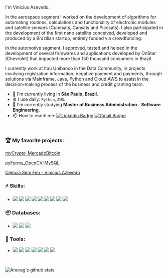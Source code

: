 I'm Vinícius Azevedo.

In the aerospace segment I worked on the development of algorithms for automating routines, calculations and functionality of electronic modules and satellite sensors (Cubesats, Cansats and Picosats). I also participated in the development of the first nano satellite conceived, developed and produced by a Brazilian startup, entirely funded via crowdfunding.

In the automotive segment, I approved, tested and helped in the development of several firmwares and applications developed by OnStar (Chevrolet) that impacted more than 150 thousand consumers in Brazil.

I currently work at Itaú Unibanco in the Data Community, in projects involving registration information, negative payment and payments, through solutions via Mainframe, Java, Python and Cloud AWS to assist in the decision-making process of the business and credit granting team.

- 📍  I'm currently living in **São Paulo, Brazil**.
- ⚙️ I use daily: `Python`, `AWS`.
- 🌱 I'm currently studying **Master of Business Administration - Software Engineering**.
- 📫 How to reach me:
[![Linkedin Badge](https://img.shields.io/badge/-LinkedIn-blue?style=flat-square&logo=Linkedin&logoColor=white&link=https://www.linkedin.com/in/vin%C3%ADcius-azevedo-45180ab2/)](https://www.linkedin.com/in/vin%C3%ADcius-azevedo-45180ab2/)
[![Gmail Badge](https://img.shields.io/badge/-Gmail-c14438?style=flat-square&logo=Gmail&logoColor=white&link=mailto:vmeazevedo@gmail.com)](mailto:vmeazevedo@gmail.com)

<br/>

### :trophy: My favorite projects:
[myCrypto_MercadoBitcoin](https://github.com/vmeazevedo/myCrypto_MercadoBitcoin)

[pyForms_OpenCV-MySQL](https://github.com/vmeazevedo/pyForms_OpenCV-MySQL)

[Ciência Sem Fim - Vinícius Azevedo](https://www.youtube.com/watch?v=IScvQU9N1zk&ab_channel=Ci%C3%AAnciaSemFim)


### ⚡ Skills:
- <img src="https://img.shields.io/badge/-Python-3776AB?&logo=Python&logoColor=FFFFFF">
			<img src="https://img.shields.io/badge/-Java-007396?style=flat-square&logo=java">
			<img src="https://img.shields.io/badge/-Cobol-3776AB?&logo=Cobol&logoColor=FFFFFF">
			<img src="https://img.shields.io/badge/-Flask-181717?&logo=Flask&logoColor=FFFFFF">
			<img src="https://img.shields.io/badge/-SpringBoot-green?&logo=SpringBoot&logoColor=FFFFFF">
			<img src="https://img.shields.io/badge/-AWS-orange?&logo=AWS&logoColor=FFFFFF">
			<img src="https://img.shields.io/badge/-Mainframe-black?&logo=Mainframe&logoColor=FFFFFF">
			<img src="https://img.shields.io/badge/-Kafka-black?&logo=Kafka&logoColor=FFFFFF">
			<img src="https://img.shields.io/badge/-Docker-2496ED?&logo=docker&logoColor=white">


### 📦 Databases:
- <img src="https://img.shields.io/badge/-MySql-003B57?&logo=MySQL&logoColor=FFFFFF">
			<img src="https://img.shields.io/badge/-SQLite-4479A1?&logo=sqlite&logoColor=FFFFFF">
			<img src="https://img.shields.io/badge/-Microsoft%20SQL%20Server-CC2927?&logo=Microsoft%20SQL%20Server&logoColor=FFFFFF">


### 🧰 Tools:
- <img src="https://img.shields.io/badge/-Eclipse-2C2255?&logo=eclipse&logoColor=white">
			<img src="https://img.shields.io/badge/-VSCode-007ACC?&logo=Visual%20Studio%20Code&logoColor=FFFFFF">
			<img src="https://img.shields.io/badge/-Git-F05032?&logo=git&logoColor=FFFFFF">
			<img src="https://img.shields.io/badge/-GitLab-FCA121?&logo=GitLab&logoColor=FFFFFF">
			<img src="https://img.shields.io/badge/-GitHub-181717?&logo=GitHub&logoColor=FFFFFF">
			<img src="https://img.shields.io/badge/-Linux-FCC624?&logo=Linux&logoColor=FFFFFF">
			<img src="https://img.shields.io/badge/-Windows-0078D6?&logo=Windows&logoColor=FFFFFF">



<br/>


![Anurag's github stats](https://github-readme-stats.vercel.app/api?username=vmeazevedo&show_icons=true&theme=dark)





